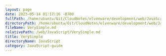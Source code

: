 ```yaml
---
layout: page
date: 2023-05-14 01:17:16 -0700
fullPath: /home/ubuntu/Git/CloudNotes/elvenware/development/web/JavaScript/VerySimple.md
directoryPath: /home/ubuntu/Git/CloudNotes/elvenware/development/web/JavaScript
fileName: VerySimple.md
relativePath: /web/JavaScript/VerySimple.md
title: VerySimple
directoryName: JavaScript
category: JavaScript-guide
---
```



